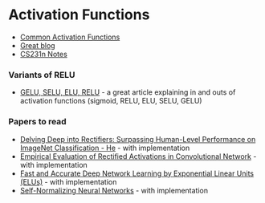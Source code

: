 # Activation Functions
- [Common Activation Functions](https://towardsdatascience.com/activation-functions-neural-networks-1cbd9f8d91d6)
- [Great blog](https://medium.com/the-theory-of-everything/understanding-activation-functions-in-neural-networks-9491262884e0)
- [CS231n Notes](https://cs231n.github.io/neural-networks-1/)

### Variants of RELU
- [GELU, SELU, ELU, RELU](https://mlfromscratch.com/activation-functions-explained/#/) - a great article explaining in and outs of activation functions (sigmoid, RELU, ELU, SELU, GELU) 


### Papers to read
- [Delving Deep into Rectifiers: Surpassing Human-Level Performance on ImageNet Classification - He](https://paperswithcode.com/paper/delving-deep-into-rectifiers-surpassing-human) - with implementation
- [Empirical Evaluation of Rectified Activations in Convolutional Network](https://paperswithcode.com/paper/empirical-evaluation-of-rectified-activations/review/) - with implementation
- [Fast and Accurate Deep Network Learning by Exponential Linear Units (ELUs)](https://paperswithcode.com/method/elu) - with implementation
- [Self-Normalizing Neural Networks](https://paperswithcode.com/paper/self-normalizing-neural-networks) - with implementation